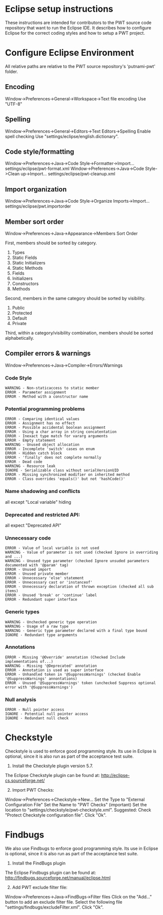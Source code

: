Eclipse setup instructions
===================

These instructions are intended for contributors to the PWT source
code repository that want to run the Eclipse IDE.
It describes how to configure Eclipse for the correct coding styles and how to setup a PWT project.


# Configure Eclipse Environment #

All relative paths are relative to the PWT source repository's
'putnami-pwt' folder.

## Encoding ##

Window->Preferences->General->Workspace->Text file encoding
Use "UTF-8"

## Spelling ##

Window->Preferences->General->Editors->Text Editors->Spelling
Enable spell checking
Use "settings/eclipse/english.dictionary".

## Code style/formatting ##

Window->Preferences->Java->Code Style->Formatter->Import...
  settings/eclipse/pwt-format.xml
Window->Preferences->Java->Code Style->Clean up->Import...
  settings/eclipse/pwt-cleanup.xml

## Import organization ##

Window->Preferences->Java->Code Style->Organize Imports->Import...
  settings/eclipse/pwt.importorder

## Member sort order ##

Window->Preferences->Java->Appearance->Members Sort Order

First, members should be sorted by category.
1) Types
2) Static Fields
3) Static Initializers
4) Static Methods
5) Fields
6) Initializers
7) Constructors
8) Methods

Second, members in the same category should be sorted by visibility.
1) Public
2) Protected
3) Default
4) Private

Third, within a category/visibility combination, members should be sorted
alphabetically.

## Compiler errors & warnings ##
Window->Preferences->Java->Compiler->Errors/Warnings


### Code Style ###
```
WARNING - Non-staticaccess to static member
ERROR - Parameter assignment
ERROR - Method with a constructor name
```

### Potential programming problems ###
```
ERROR - Comparing identical values
ERROR - Assignment has no effect
ERROR - Possible accidental boolean assignment
ERROR - Using a char array in string concatentation
ERROR - Inexact type match for vararg arguments
ERROR - Empty statement
WARNING - Unused object allocation
ERROR - Incomplete 'switch' cases on enum
ERROR - Hidden catch block
ERROR - 'finally' does not complete normally
ERROR - Dead code
WARNING - Resource leak
IGNORE - Serializable class without serialVersionUID
ERROR - Missing synchronized modifier on inherited method
ERROR - Class overrides 'equals()' but not 'hashCode()'
```

### Name shadowing and conflicts ###
all except "Local variable" hiding

### Deprecated and restricted API: ###
all expect "Deprecated API"

### Unnecessary code ###
```
ERROR - Value of local variable is not used
WARNING - Value of parameter is not used (checked Ignore in overriding and ...)
WARNING - Unused type parameter (checked Ignore unsuded parameters documented with '@param' tag)
ERROR - Unused import
ERROR - Unused private member
ERROR - Unnecessary 'else' statement
ERROR - Unnecessary cast or 'instanceof'
ERROR - Unnecessary declaration of thrown exception (checked all sub items)
ERROR - Unused 'break' or 'continue' label
ERROR - Redundant super interface
```

### Generic types ###
```
WARNING - Unchecked generic type operation
WARNING - Usage of a raw type
WARNING - Generic type parameter declared with a final type bound
IGNORE - Redundant type arguments
```

### Annotations ###
```
ERROR - Missing '@Override' annotation (Checked Include implementations of...)
WARNING - Missing '@Deprecated' annotation
ERROR - Annotation is used as super interface
ERROR - Unhandled token in '@SuppressWarnings' (checked Enable '@SuppressWarnings' annontations)
ERROR - Unused '@SuppressWarnings' token (unchecked Suppress optional error with '@SuppressWarnings')
```

### Null analysis ###
```
ERROR - Null pointer access
IGNORE - Potential null pointer access
IGNORE - Redundant null check
```

# Checkstyle #

Checkstyle is used to enforce good programming style. Its use in
Eclipse is optional, since it is also run as part of the acceptance
test suite.

1. Install the Checkstyle plugin version 5.7.

The Eclipse Checkstyle plugin can be found at:
  http://eclipse-cs.sourceforge.net/

2. Import PWT Checks:

Window->Preferences->Checkstyle->New...
Set the Type to "External Configuration File"
Set the Name to "PWT Checks" (important)
Set the location to "settings/checkstyle/pwt-checkstyle.xml".
Suggested: Check "Protect Checkstyle configuration file".
Click "Ok".

# Findbugs #

We also use Findbugs to enforce good programming style. Its use in
Eclipse is optional, since it is also run as part of the acceptance
test suite.

1. Install the FindBugs plugin

The Eclipse Findbugs plugin can be found at:
  http://findbugs.sourceforge.net/manual/eclipse.html

2. Add PWT exclude filter file:

Window->Preferences->Java->FindBugs->Filter files
Click on the "Add..." button to add an exclude filter file.
Select the following file  "settings/findbugs/excludeFilter.xml".
Click "Ok".
